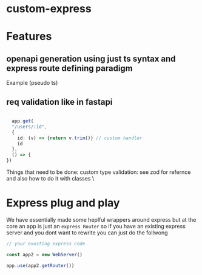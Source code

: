 # custom-express


# Features 
## openapi generation using just ts syntax and express route defining paradigm
Example (pseudo ts)
## req validation like in fastapi
```ts

  app.get(  
  "/users/:id",
  { 
    id: (v) => {return v.trim()} // custom handler
    id 
  },
  () => {
})


```


Things that need to be done: custom type validation: see zod for refernce and also how to do it with classes
\


# Express plug and play
We have essentially made some heplful wrappers around express but at the core an app is just an `express Router` so if you have an existing express server and you dont want to rewrite you can just do the follwong 



```ts
// your exusting express code

const app2 = new WebServer()

app.use(app2.getRouter())
```
